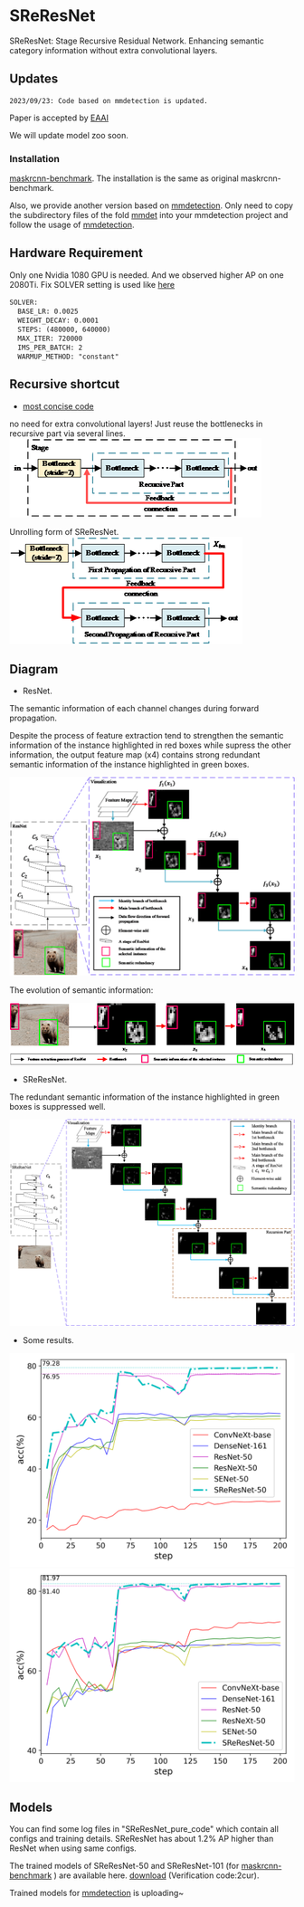 # SReResNet
SReResNet: Stage Recursive Residual Network. Enhancing semantic category information without extra convolutional layers.

## Updates
    2023/09/23: Code based on mmdetection is updated.
    
Paper is accepted by [EAAI](https://www.sciencedirect.com/journal/engineering-applications-of-artificial-intelligence)

We will update model zoo soon.
    

### Installation 
[maskrcnn-benchmark](https://github.com/facebookresearch/maskrcnn-benchmark). The installation is the same as original maskrcnn-benchmark.
 
Also, we provide another version based on [mmdetection](https://github.com/open-mmlab/mmdetection).
Only need to copy the subdirectory files of the fold [mmdet](mmdet) into your mmdetection project and follow the usage
of [mmdetection](https://github.com/open-mmlab/mmdetection).

## Hardware Requirement
Only one Nvidia 1080 GPU is needed.
And we observed higher AP on one 2080Ti.
Fix SOLVER setting is used like [here](SReResNet_on_FCOS/configs/fcos/fcos_R_50_FPN_1x.yaml) 
 
    SOLVER:
      BASE_LR: 0.0025
      WEIGHT_DECAY: 0.0001
      STEPS: (480000, 640000)
      MAX_ITER: 720000
      IMS_PER_BATCH: 2
      WARMUP_METHOD: "constant"

## Recursive shortcut

* [most concise code](SReResNet_pure_code/SReResNet_add_part.txt)

no need for extra convolutional layers! Just reuse the bottlenecks in recursive part via several lines.
![alt text](SReResNet_pure_code/diagram/fig4a.png)

Unrolling form of SReResNet.
![alt text](SReResNet_pure_code/diagram/fig4b.png)

## Diagram 
* ResNet.

The semantic information of each channel changes during forward propagation.

Despite the process of feature extraction tend to strengthen the semantic information of the instance
highlighted in red boxes while supress the other information, the output feature map (x4) contains strong
redundant semantic information of the instance highlighted in green boxes.


![alt text](SReResNet_pure_code/diagram/fig3a.png)


The evolution of semantic information:


![alt text](SReResNet_pure_code/diagram/fig3b.png)

* SReResNet.

The redundant semantic information of the instance highlighted in green boxes is suppressed well.


![alt text](SReResNet_pure_code/diagram/figfinal.png)

* Some results.

![CIFARexp_acc_top1](SReResNet_pure_code/diagram/CIFARexp_acc_top1.png)
![CIFARexp_wImageNetPretrained_acc_top1](SReResNet_pure_code/diagram/CIFARexp_wImageNetPretrained_acc_top1.png)

## Models
You can find some log files in "SReResNet_pure_code" which contain all configs and training details. 
SReResNet has about 1.2% AP higher than ResNet when using same configs.

The trained models of SReResNet-50 and SReResNet-101 (for [maskrcnn-benchmark](https://github.com/facebookresearch/maskrcnn-benchmark) ) are available here.
[download](https://pan.baidu.com/s/1brQv32FL1DM8Ibgdq2WKGw) (Verification code:2cur).

Trained models for [mmdetection](https://github.com/open-mmlab/mmdetection) is uploading~